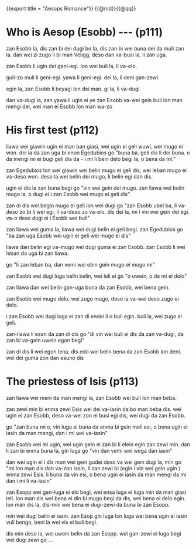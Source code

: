 {{export title = "Aesops Romance"}}
{{@md}}{{@qq}}

# Who is Aesop (Esobb) --- (p111)

zan Esobb la, dis zan bi dei dugi bo la, dis zan bi wei buna dei da muli zan la. dan wei zi zugo li bi man Veligg, deso dan va-busi la, li zan uga.

zan Esobb li ugin dei geni-egi. lon wei buli la, li va-elo. 

guli-zo muli li geni-egi. yawa li geni-egi. dei la, li deni gan-zewi.

egin la, zan Esobb li beyagi lon dei man. gi la, li va-dugi.

dan va-dugi la, zan yawa li ugin ei ye zan Esobb va-wei gein buli lon man mengi dei, wei man ei Esobb lon man wa-zo

# His first test (p112)

liawa wei giawin ugin ei man ban giasi, wei ugin ei geli wuwi, wei mugo ei won. dei la da zan uga bi enon Egedubios go "buna ba. geli dis li dei buna. o da mengi mi ei bugi geli dis da - i mi li beni delo begi la, o bena da mi."

zan Egedubios lon wei giawin wei belin mugo ei geli dis, wei leban mugo ei va-deso won. deso la wei belin dei mugo, li belin egi dan dis.

ugin ei dis la zan buna begi go "vin wei gein dei mugo. zan liawa wei belin mugo la, o dugi ei i zan Esobb wei mugo ei geli dis"

zan di dis wei begin mugo ei geli lon wei dugi go "zan Esobb ubei ba, li va-deso zo bi li wei egi, li va-deso zo va-elo. dis dei la, mi i vin wei gein dei egi. va-o deso dugi ei i Esobb wei buli"

zan liawa wei guma la, liawa wei dugi belin ei geli begi. zan Egedubios go "ba zan uga Esobb wei ugin ei geli wei mugo ei dis"

liawa dan belin egi va-mugo wei dugi guma ei zan Esobb. zan Esobb li wei leban da uga bi zan liawa.

go "li zan leban ba, dan vemi wei ebin gein mugo ei mugo mi"

zan Esobb wei dugi luga belin belin, wei leli ei go "o uwein, o da mi ei delo"

zan liawa dan wei belin gan-uga buna da zan Esobb, wei bena gein.

zan Esobb wei mugo delo, wei zugo mugo, deso la va-wei deso zugo ei delo.

i zan Esobb wei dugi luga ei zan di endei li o buli egin. buli la, wei zugo ei geli.

zan-liawa li ezan da zan di dis go "di vin wei buli ei dis da zan va-dugi, da zan bi va-gein uwein egon begi"

zan di dis li wei egon lena, dis edo wei belin bena da zan Esobb lon deni. wei dei guma zon dan esuno dis

# The priestess of Isis (p113)

zan liawa wei meni da man mengi la, zan Esobb wei buli lon man beba.

zan zewi min bi enma zewi Esis wei dei va-iasin da bo man beba dis. wei ugin ei zan Esobb, deso va-wei zon ei busi egi dis, wei dugi da zan Esobb.

go "zan buna mi o, vin luga ei buna da enma bi gein meli esi, o bena ugin ei iasin da man mengi, dan i mi wei va-iasin"

zan Esobb wei lei ugin, wei ugin gein ei zan bi li elein egin zan zewi min.  dan li zan bi enma buna la, gin luga go "vin dan vemi wei wega dan iasin"

dan wei ugin ei i dis mon wei gein gudei deso va wei gein dugi la, min go "mi lon man dis dan va-zon iasin, li zan zewi bi (egin i vin wei gein ugin ) enma zewi Esis. li buna da vin esi, o bena ugin ei iasin da man mengi da mi dan i mi li va-iasin"

zan Esopp wei gan-luga ei elo begi, wei ensa luga ei luga min da man giasi leli. lon man dis wei bena ei din bi mugo begi da dis, wei bena ei delo egin. lon man dis la, dis-min wei bena ei dugi-zewi da buna bi zan Esopp.

min wei dugi belin ei iasin.  zan Esop gin luga lon luga wei bena ugin ei iasin vuli bengo, beni la wei vis ei buli begi.

dis min deso la, wei uwein belin da zan Esopp. wei gan-zewi ei luga begi wei dugi zewi go ...
